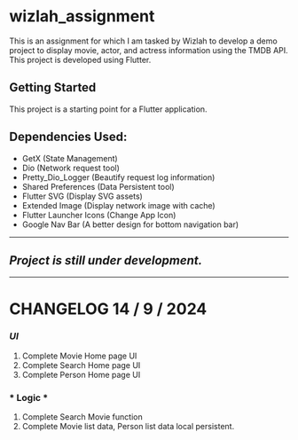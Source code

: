 # wizlah_assignment

This is an assignment for which I am tasked by Wizlah to develop a demo project to display movie,
actor, and actress information using the TMDB API.\
This project is developed using Flutter.

## Getting Started

This project is a starting point for a Flutter application.

## Dependencies Used:

- GetX (State Management)
- Dio (Network request tool)
- Pretty_Dio_Logger (Beautify request log information)
- Shared Preferences (Data Persistent tool)
- Flutter SVG (Display SVG assets)
- Extended Image (Display network image with cache)
- Flutter Launcher Icons (Change App Icon)
- Google Nav Bar (A better design for bottom navigation bar)

---
## *Project is still under development.*
---

# CHANGELOG 14 / 9 / 2024

### *UI*

1. Complete Movie Home page UI
2. Complete Search Home page UI
3. Complete Person Home page UI

###  * Logic *

1. Complete Search Movie function
2. Complete Movie list data, Person list data local persistent.